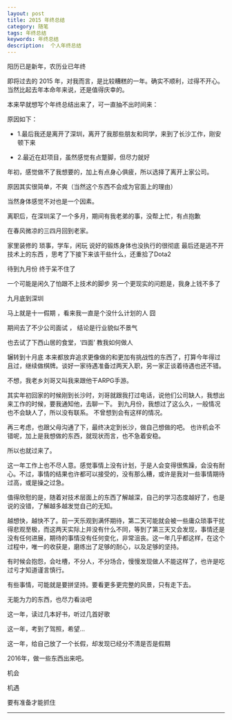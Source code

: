 ```yaml
---
layout: post  
title: 2015	年终总结
category: 随笔  
tags: 年终总结 	
keywords: 年终总结
description:  个人年终总结 
---
```






  阳历已是新年，农历业已年终

  即将过去的 2015 年，对我而言，是比较糟糕的一年。确实不顺利，过得不开心。
  当然比起去年本命年来说，还是值得庆幸的。

  本来早就想写个年终总结出来了，可一直抽不出时间来：

  原因如下：

  
  * 1.最后我还是离开了深圳，离开了我那些朋友和同学，来到了长沙工作，刚安顿下来

  * 2.最近在赶项目，虽然感觉有点蹩脚，但尽力就好


  年初，感觉做不了我想要的，加上有点身心俱疲，所以选择了离开上家公司。

  原因其实很简单，不爽（当然这个东西不会成为官面上的理由）

  当然身体感觉不对也是一个因素。


  离职后，在深圳呆了一个多月，期间有我老弟的事，没帮上忙，有点抱歉


  在春风微凉的三四月回到老家。

  家里装修的 琐事，学车，闲玩
  说好的锻炼身体也没执行的很彻底 
  最后还是逃不开技术上的东西 ，思考了下接下来该干些什么，还重拾了Dota2


  待到九月份 终于呆不住了 

  一个可能是闲久了怕跟不上技术的脚步
  另一个更现实的问题是，我身上钱不多了


  九月底到深圳 

  马上就是十一假期 ，看来我一直是个没什么计划的人 囧


  期间去了不少公司面试 ， 结论是行业貌似不景气


  也去试了下西山居的食堂，‘四面’ 教我如何做人


  辗转到十月底
  本来都放弃追求更像做的和更加有挑战性的东西了，打算今年得过且过，继续做棋牌。谈好一家待遇准备过两天入职，另一家正谈着待遇也还不错。

  不想，我老乡刘哥又叫我来跟他干ARPG手游。

  其实年初回家的时候刚到长沙时，刘哥就跟我打过电话，说他们公司缺人，我想出来工作的时候，要我通知他，去聊一下。
  到九月份，我想过了这么久，一般情况也不会缺人了，所以没有联系。
  不曾想到会有这样的情况。


  再三考虑，也跟父母沟通了下，最终决定到长沙，做自己想做的吧。
  也许机会不错呢，加上是我想做的东西，就现状而言，也不急着安稳。

  所以也就过来了。


  这一年工作上也不尽人意。感觉事情上没有计划，于是人会变得很焦躁，会没有耐心。不过，事情的结果也许都可以接受的，没有那么糟，或许是我对一些事情期待过高，或是操之过急。

  值得欣慰的是，随着对技术层面上的东西了解越深，自己的学习态度越好了，也是说的没错，了解越多越发觉自己的无知。


  越想快，越快不了。前一天乐观到满怀期待，第二天可能就会被一些庸众琐事干扰得悲观至极，而这两天实际上并没有什么不同，等到了第三天又会发现，事情还是没有任何进展，期待的事情没有任何变化，非常沮丧。这一年几乎都这样，在这个过程中，唯一的收获是，磨练出了足够的耐心，以及足够的坚持。


  有时候会抱怨，会吐槽，不分人，不分场合，慢慢发现做人不能这样了，也许是吃过亏才知道谨言慎行。


  有些事情，可能就是要拼坚持。要看更多更完整的风景，只有走下去。


  
  无能为力的东西，也尽力看淡吧



  这一年，读过几本好书，听过几首好歌


  这一年，考到了驾照，希望...


  这一年，给自己放了一个长假，却发现已经分不清是否是假期
  

  2016年，做一些东西出来吧。

  机会

  机遇

  要有准备才能抓住






---
